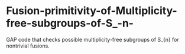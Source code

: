 # Fusion-primitivity-of-Multiplicity-free-subgroups-of-S_-n-
GAP code that checks possible multiplicity-free subgroups of S_{n} for nontrivial fusions.
